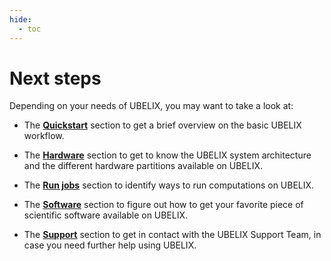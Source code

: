 ```yaml
---
hide:
  - toc
---
```


[running-jobs]: ../runjobs/index.md
[Hardware]: ../hardware/index.md
[support]: ../support/index.md
[software]: ../software/index.md
[quickstart]: ./quickstart.md


# Next steps

Depending on your needs of UBELIX, you may want to take a look at:

- The [**Quickstart**][quickstart] section to get a brief overview on the basic UBELIX workflow.

- The [**Hardware**][Hardware] section to get to know the UBELIX system architecture and the different hardware partitions available on UBELIX.

- The [**Run jobs**][running-jobs] section to identify ways to run computations on UBELIX.

- The [**Software**][software] section to figure out how to get your favorite piece of scientific software available on UBELIX.

- The [**Support**][support] section to get in contact with the UBELIX Support Team, in case you need further help using UBELIX.
